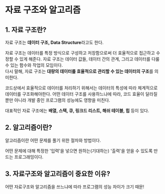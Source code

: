 # 자료 구조와 알고리즘

## 1. 자료 구조란?

자료 구조는 **데이터 구조, Data Structure**라고도 한다.

자료 구조는 데이터를 특정 방식으로 구성하고 저장함으로써 더 효율적으로 접근하고 수정할 수 있게 해준다. 자료 구조는 데이터 값들, 데이터 간의 관계, 그리고 데이터를 다룰 수 있는 함수와 작업의 모임이다.  
다시 말해, 자료 구조는 **대량의 데이터를 효율적으로 관리할 수 있는 데이터의 구조**를 의미한다.

코드상에서 효율적으로 데이터를 처리하기 위해서는 데이터의 특성에 따라 체계적으로 데이터를 구조화해야한다. 어떤 데이터 구조를 사용하느냐에 따라, 코드 효율이 달라질뿐만 아니라 개발 중인 프로그램의 성능에도 영향을 미친다.

대표적인 자료 구조에는 **배열, 스택, 큐, 링크드 리스트, 해쉬 테이블, 힙** 등이 있다.

## 2. 알고리즘이란?

알고리즘이란 어떤 문제를 풀기 위한 절차와 방법이다.

어떤 문제에 대해 특정한 '입력'을 넣으면 원하는\(기대하는\) '출력'을 얻을 수 있도록 만드는 프로그래밍이다.

## 3. 자료구조와 알고리즘이 중요한 이유?

어떤 자료구조와 알고리즘을 쓰느냐에 따라 프로그램의 성능 차이가 크기 때문!

